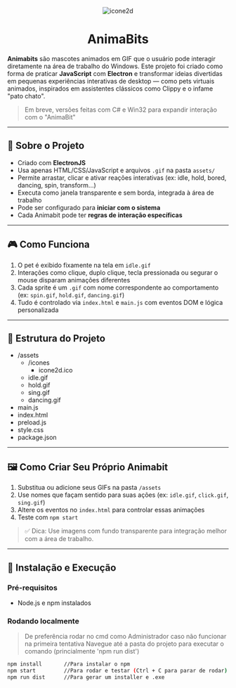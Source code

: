 <div align="center">
  
![icone2d](gorillaz2D/assets/icones/icone2d.ico) 

# AnimaBits

</div>

**Animabits** são mascotes animados em GIF que o usuário pode interagir diretamente na área de trabalho do Windows. Este projeto foi criado como forma de praticar **JavaScript** com **Electron** e transformar ideias divertidas em pequenas experiências interativas de desktop — como pets virtuais animados, inspirados em assistentes clássicos como Clippy e o infame "pato chato".

> Em breve, versões feitas com C# e Win32
> para expandir interação com o "AnimaBit"
---

## 🧠 Sobre o Projeto

- Criado com **ElectronJS**
- Usa apenas HTML/CSS/JavaScript e arquivos `.gif` na pasta `assets/`
- Permite arrastar, clicar e ativar reações interativas (ex: idle, hold, bored, dancing, spin, transform...)
- Executa como janela transparente e sem borda, integrada à área de trabalho
- Pode ser configurado para **iniciar com o sistema**
- Cada Animabit pode ter **regras de interação específicas**

---

## 🎮 Como Funciona

1. O pet é exibido fixamente na tela em `idle.gif`
2. Interações como clique, duplo clique, tecla pressionada ou segurar o mouse disparam animações diferentes
3. Cada sprite é um `.gif` com nome correspondente ao comportamento (ex: `spin.gif`, `hold.gif`, `dancing.gif`)
4. Tudo é controlado via `index.html` e `main.js` com eventos DOM e lógica personalizada

---

## 📂 Estrutura do Projeto

+ /assets
  + /icones
    + icone2d.ico
  + idle.gif
  + hold.gif
  + sing.gif
  + dancing.gif
+ main.js
+ index.html
+ preload.js
+ style.css
+ package.json

---

## 🖼️ Como Criar Seu Próprio Animabit

1. Substitua ou adicione seus GIFs na pasta `/assets`
2. Use nomes que façam sentido para suas ações (ex: `idle.gif`, `click.gif`, `sing.gif`)
3. Altere os eventos no `index.html` para controlar essas animações
4. Teste com `npm start`

> ✅ Dica: Use imagens com fundo transparente para integração melhor com a área de trabalho.

---

## 🔧 Instalação e Execução

### Pré-requisitos

- Node.js e npm instalados

### Rodando localmente
> De preferência rodar no cmd como Administrador caso não funcionar na primeira tentativa
> Navegue até a pasta do projeto para executar o comando (princialmente 'npm run dist')

```bash
npm install       //Para instalar o npm
npm start         //Para rodar e testar (Ctrl + C para parar de rodar)
npm run dist      //Para gerar um installer e .exe
```
